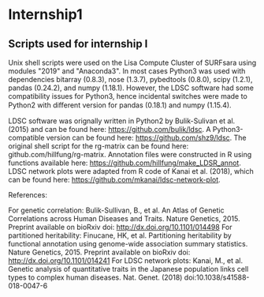 # Internship1
## Scripts used for internship I

Unix shell scripts were used on the Lisa Compute Cluster of SURFsara using modules "2019" and "Anaconda3".  In most cases Python3 was used with dependencies bitarray (0.8.3), nose (1.3.7), pybedtools (0.8.0), scipy (1.2.1), pandas (0.24.2), and numpy (1.18.1). However, the LDSC software had some compatibility issues for Python3, hence incidental switches were made to Python2 with diﬀerent version for pandas (0.18.1) and numpy (1.15.4).

LDSC software was orignally written in Python2 by Bulik-Sulivan et al. (2015) and can be found here: https://github.com/bulik/ldsc. A Python3-compatible version can be found here: https://github.com/shz9/ldsc.
The original shell script for the rg-matrix can be found here: github.com/hillfung/rg-matrix.
Annotation files were constructed in R using functions available here: https://github.com/hillfung/make_LDSR_annot.
LDSC network plots were adapted from R code of Kanai et al. (2018), which can be found here: https://github.com/mkanai/ldsc-network-plot.


References:

For genetic correlation: Bulik-Sullivan, B., et al. An Atlas of Genetic Correlations across Human Diseases and Traits. Nature Genetics, 2015. Preprint available on bioRxiv doi: http://dx.doi.org/10.1101/014498
For partitioned heritability: Finucane, HK, et al. Partitioning heritability by functional annotation using genome-wide association summary statistics. Nature Genetics, 2015. Preprint available on bioRxiv doi: http://dx.doi.org/10.1101/014241
For LDSC network plots: Kanai, M., et al. Genetic analysis of quantitative traits in the Japanese population links cell types to complex human diseases. Nat. Genet. (2018) doi:10.1038/s41588-018-0047-6
